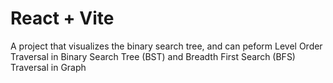 # React + Vite

A project that visualizes the binary search tree, and can peform Level Order Traversal in Binary Search Tree (BST) and Breadth First Search (BFS) Traversal in Graph